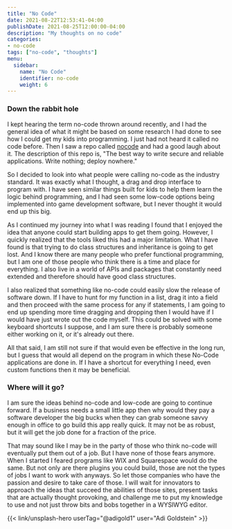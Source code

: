 ```yaml
---
title: "No Code"
date: 2021-08-22T12:53:41-04:00
publishDate: 2021-08-25T12:00:00-04:00
description: "My thoughts on no code"
categories:
- no-code
tags: ["no-code", "thoughts"]
menu:
  sidebar:
    name: "No Code"
    identifier: no-code
    weight: 6
---
```


### Down the rabbit hole
I kept hearing the term no-code thrown around recently, and I had the general idea of what it might be based on some research I had done to see how I could get my kids into programming. I just had not heard it called no code before. Then I saw a repo called [nocode](https://github.com/kelseyhightower/nocode) and had a good laugh about it. The description of this repo is, "The best way to write secure and reliable applications. Write nothing; deploy nowhere."

So I decided to look into what people were calling no-code as the industry standard. It was exactly what I thought, a drag and drop interface to program with. I have seen similar things built for kids to help them learn the logic behind programming, and I had seen some low-code options being implemented into game development software, but I never thought it would end up this big.

As I continued my journey into what I was reading I found that I enjoyed the idea that anyone could start building apps to get them going. However, I quickly realized that the tools liked this had a major limitation. What I have found is that trying to do class structures and inheritance is going to get lost. And I know there are many people who prefer functional programming, but I am one of those people who think there is a time and place for everything. I also live in a world of APIs and packages that constantly need extended and therefore should have good class structures.

I also realized that something like no-code could easily slow the release of software down. If I have to hunt for my function in a list, drag it into a field and then proceed with the same process for any if statements, I am going to end up spending more time dragging and dropping then I would have if I would have just wrote out the code myself. This could be solved with some keyboard shortcuts I suppose, and I am sure there is probably someone either working on it, or it's already out there.


All that said, I am still not sure if that would even be effective in the long run, but I guess that would all depend on the program in which these No-Code applications are done in. If I have a shortcut for everything I need, even custom functions then it may be beneficial.

### Where will it go?
I am sure the ideas behind no-code and low-code are going to continue forward. If a business needs a small little app then why would they pay a software developer the big bucks when they can grab someone savvy enough in office to go build this app really quick. It may not be as robust, but it will get the job done for a fraction of the price.

That may sound like I may be in the party of those who think no-code will eventually put them out of a job. But I have none of those fears anymore. When I started I feared programs like WIX and Squarespace would do the same. But not only are there plugins you could build, those are not the types of jobs I want to work with anyways. So let those companies who have the passion and desire to take care of those. I will wait for innovators to approach the ideas that succeed the abilities of those sites, present tasks that are actually thought provoking, and challenge me to put my knowledge to use and not just throw bits and bobs together in a WYSIWYG editor.

{{< link/unsplash-hero userTag="@adigold1" user="Adi Goldstein" >}}
